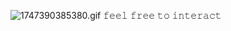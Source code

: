 ![1747390385380.gif](https://github.com/user-attachments/assets/27d7b924-42a6-47a4-bded-efd4754d4250)
                 𝚏𝚎𝚎𝚕 𝚏𝚛𝚎𝚎 𝚝𝚘 𝚒𝚗𝚝𝚎𝚛𝚊𝚌𝚝